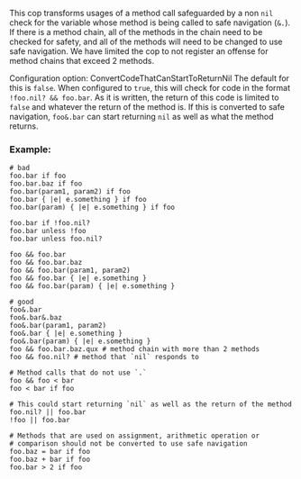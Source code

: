 This cop transforms usages of a method call safeguarded by a non `nil`
check for the variable whose method is being called to
safe navigation (`&.`). If there is a method chain, all of the methods
in the chain need to be checked for safety, and all of the methods will
need to be changed to use safe navigation. We have limited the cop to
not register an offense for method chains that exceed 2 methods.

Configuration option: ConvertCodeThatCanStartToReturnNil
The default for this is `false`. When configured to `true`, this will
check for code in the format `!foo.nil? && foo.bar`. As it is written,
the return of this code is limited to `false` and whatever the return
of the method is. If this is converted to safe navigation,
`foo&.bar` can start returning `nil` as well as what the method
returns.

### Example:
    # bad
    foo.bar if foo
    foo.bar.baz if foo
    foo.bar(param1, param2) if foo
    foo.bar { |e| e.something } if foo
    foo.bar(param) { |e| e.something } if foo

    foo.bar if !foo.nil?
    foo.bar unless !foo
    foo.bar unless foo.nil?

    foo && foo.bar
    foo && foo.bar.baz
    foo && foo.bar(param1, param2)
    foo && foo.bar { |e| e.something }
    foo && foo.bar(param) { |e| e.something }

    # good
    foo&.bar
    foo&.bar&.baz
    foo&.bar(param1, param2)
    foo&.bar { |e| e.something }
    foo&.bar(param) { |e| e.something }
    foo && foo.bar.baz.qux # method chain with more than 2 methods
    foo && foo.nil? # method that `nil` responds to

    # Method calls that do not use `.`
    foo && foo < bar
    foo < bar if foo

    # This could start returning `nil` as well as the return of the method
    foo.nil? || foo.bar
    !foo || foo.bar

    # Methods that are used on assignment, arithmetic operation or
    # comparison should not be converted to use safe navigation
    foo.baz = bar if foo
    foo.baz + bar if foo
    foo.bar > 2 if foo